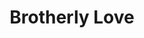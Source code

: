 ---
pid: ch73
title: Brotherly Love
location_transcription: Next to the LOVE statue 13th and JFK
coordinates: "[-75.165402005646, 39.95426868398]"
zipcode: '19148'
gen_neighborhood: South Philadelphia
neighborhood: Whitman,Pennsport,South Philadelphia
outside_phl: 
age: '23'
age_range: 20-29
instagram: 
image_file_name: ch_73.jpg
proposal_transcription: I see this current monument, to //me// and it seems to be
  an exercise in the narcissism and celebrity culture that has overtaken American
  cultures and has allowed for a celebrity to become president. My own monument would
  not be of one person, but multiple people in a friendly embrace. We see to often
  monuments to the individual, but rarely the collective.
topic: Brotherly Love,Inclusivity,Unity
topic_summary: 0, 0, 0
type: Other No Form
keywords_other: 
credit: Christian M.
image_labels: 
twitter: 
facebook: 
permalink: "/monuments/ch73/"
layout: item-page
---